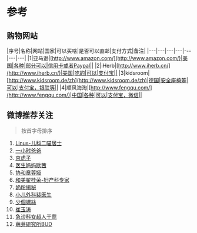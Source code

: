 参考
===

购物网站
---

|序号|名称|网站|国家|可以买啥|是否可以直邮|支付方式|备注|
|---|---|---|---|---|---|---|
|1|亚马逊|[http://www.amazon.com/](http://www.amazon.com/)|美国|各种|部分可以|信用卡或者Paypal||
|2|iHerb|[http://www.iherb.cn/](http://www.iherb.cn/)|美国|吃的|可以|支付宝||
|3|kidsroom|[http://www.kidsroom.de/zh](http://www.kidsroom.de/zh)|德国|安全座椅等|可以|支付宝，银联等||
|4|顺风海淘|[http://www.fengqu.com/](http://www.fengqu.com/)|中国|各种|可以|支付宝，微信||

微博推荐关注
---

>按首字母排序

1. [Linus-儿科二喵居士](http://weibo.com/u/2836461282)
1. [一小时爸爸](http://weibo.com/1hrdaddy)
1. [京虎子](http://weibo.com/jinghuzi)
1. [医生妈妈欧茜](http://weibo.com/u/2399301482)
1. [协和章蓉娅](http://weibo.com/zhangrongya)
1. [和美翟桂荣-妇产科专家](http://weibo.com/u/2769031781)
1. [奶粉揭秘](http://weibo.com/u/1004853823)
1. [小儿外科裴医生](http://weibo.com/u/1829870212)
1. [少個螺絲](http://weibo.com/shaogeluosi)
1. [崔玉涛](http://weibo.com/cuiyutao)
1. [急诊科女超人于莺](http://weibo.com/539945667)
1. [萌芽研究所BUD](http://weibo.com/myyjs)


